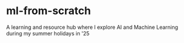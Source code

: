 # ml-from-scratch
A learning and resource hub where I explore AI and Machine Learning during my summer holidays in '25
